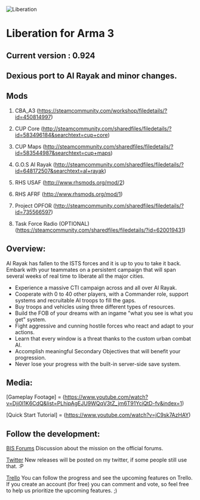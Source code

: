 ![Liberation](http://i.imgur.com/bcWRxMT.png)

# Liberation for Arma 3

## Current version : 0.924
## Dexious port to Al Rayak and minor changes. 

## Mods
1) CBA_A3 (https://steamcommunity.com/workshop/filedetails/?id=450814997)

2) CUP Core (http://steamcommunity.com/sharedfiles/filedetails/?id=583496184&searchtext=cup+core)

3) CUP Maps (http://steamcommunity.com/sharedfiles/filedetails/?id=583544987&searchtext=cup+maps)

4) G.O.S Al Rayak (http://steamcommunity.com/sharedfiles/filedetails/?id=648172507&searchtext=al+rayak)

5) RHS USAF (http://www.rhsmods.org/mod/2)

6) RHS AFRF (http://www.rhsmods.org/mod/1)

7) Project OPFOR (http://steamcommunity.com/sharedfiles/filedetails/?id=735566597)

8) Task Force Radio (OPTIONAL) (https://steamcommunity.com/sharedfiles/filedetails/?id=620019431)

## Overview:

Al Rayak has fallen to the ISTS forces and it is up to you to take it back. Embark with your teammates on a persistent campaign that will span several weeks of real time to liberate all the major cities.
* Experience a massive CTI campaign across and all over Al Rayak.
* Cooperate with 0 to 40 other players, with a Commander role, support systems and recruitable AI troops to fill the gaps.
* Buy troops and vehicles using three different types of resources.
* Build the FOB of your dreams with an ingame "what you see is what you get" system.
* Fight aggressive and cunning hostile forces who react and adapt to your actions.
* Learn that every window is a threat thanks to the custom urban combat AI.
* Accomplish meaningful Secondary Objectives that will benefit your progression.
* Never lose your progress with the built-in server-side save system.

## Media:

[Gameplay Footage] = (https://www.youtube.com/watch?v=Dji0I1K6CdQ&list=PLhipAgEJU9WQqV3tZ_jm6T91YciQtD-fv&index=1)

[Quick Start Tutorial] = (https://www.youtube.com/watch?v=jC9sk7AzHAY)

## Follow the development:

[BIS Forums](https://forums.bistudio.com/topic/183734-mpcti-coop-liberation-beta/)
Discussion about the mission on the official forums.

[Twitter](https://twitter.com/PsychoticFrog1)
New releases will be posted on my twitter, if some people still use that. :P

[Trello](https://trello.com/b/FfUXrHn1/liberation-dev)
You can follow the progress and see the upcoming features on Trello. If you create an account (for free) you can comment and vote, so feel free to help us prioritize the upcoming features. ;)
